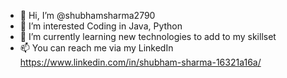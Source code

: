 - 👋 Hi, I’m @shubhamsharma2790
- 👀 I’m interested Coding in Java, Python
- 🌱 I’m currently learning new technologies to add to my skillset
- 📫 You can reach me via my LinkedIn https://www.linkedin.com/in/shubham-sharma-16321a16a/

<!---
shubhamsharma2790/shubhamsharma2790 is a ✨ special ✨ repository because its `README.md` (this file) appears on your GitHub profile.
You can click the Preview link to take a look at your changes.
--->
